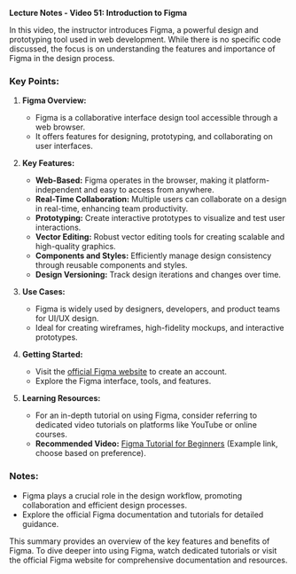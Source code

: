 **Lecture Notes - Video 51: Introduction to Figma**

In this video, the instructor introduces Figma, a powerful design and prototyping tool used in web development. While there is no specific code discussed, the focus is on understanding the features and importance of Figma in the design process.

### Key Points:

1. **Figma Overview:**
   - Figma is a collaborative interface design tool accessible through a web browser.
   - It offers features for designing, prototyping, and collaborating on user interfaces.

2. **Key Features:**
   - **Web-Based:** Figma operates in the browser, making it platform-independent and easy to access from anywhere.
   - **Real-Time Collaboration:** Multiple users can collaborate on a design in real-time, enhancing team productivity.
   - **Prototyping:** Create interactive prototypes to visualize and test user interactions.
   - **Vector Editing:** Robust vector editing tools for creating scalable and high-quality graphics.
   - **Components and Styles:** Efficiently manage design consistency through reusable components and styles.
   - **Design Versioning:** Track design iterations and changes over time.

3. **Use Cases:**
   - Figma is widely used by designers, developers, and product teams for UI/UX design.
   - Ideal for creating wireframes, high-fidelity mockups, and interactive prototypes.

4. **Getting Started:**
   - Visit the [official Figma website](https://www.figma.com/) to create an account.
   - Explore the Figma interface, tools, and features.

5. **Learning Resources:**
   - For an in-depth tutorial on using Figma, consider referring to dedicated video tutorials on platforms like YouTube or online courses.
   - **Recommended Video:** [Figma Tutorial for Beginners](https://www.youtube.com/watch?v=3qyeL7X1Tf0) (Example link, choose based on preference).

### Notes:

- Figma plays a crucial role in the design workflow, promoting collaboration and efficient design processes.
- Explore the official Figma documentation and tutorials for detailed guidance.

This summary provides an overview of the key features and benefits of Figma. To dive deeper into using Figma, watch dedicated tutorials or visit the official Figma website for comprehensive documentation and resources.
